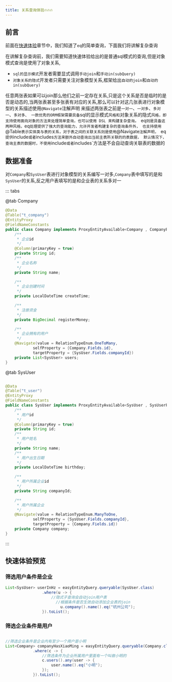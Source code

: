 ```yaml
---
title: 关系查询体验🔥🔥🔥
---
```

## 前言
前面在[快速体验](./quick-start.md)章节中，我们知道了`eq`的简单查询，下面我们将讲解复杂查询

在讲解复杂查询前，我们需要知道快速体验给出的是普通sql模式的查询,但是对象模式查询是使用了对象关系,

- `sql的显示模式`开发者需要显式调用`手动join`和`手动in(subQuery)`
- `对象关系的隐式`开发者只需要关注对象模型关系,框架给出`自动的join`和`自动的in(subQuery)`

任意两张表如果可以join那么他们之前一定存在关系,只是这个关系是否是临时的是否是动态的,当两张表甚至多张表有对应的关系,那么可以针对这几张表进行对象模型的关系描述使用`@Navigate`注解声明
来描述两张表之前是`一对一`、`一对多`、`多对一`、`多对多、
一款优秀的ORM框架需要具备`sql的显示模式`风格和`对象关系的隐式`风格，即支持使用面向对象的方法来处理简单查询，也可以使用 DSL 来构建复杂查询。
`eq`则是具备这两种风格，`eq`处理提供了强大的查询能力，允许开发者构建复杂的查询条件外，
也支持使用`@Table`表示实体类与表的关系，对于表之间的关联关系则是使用`@Navigate`注解声明，
`eq`提供`include`或者`includes`方法来额外自动查询出当前主表所关联的的表数据，
默认情况下，查询主表的数据时，不使用`include`或者`includes`方法是不会自动查询关联表的数据的

<!-- 以下情况不需要调用`include`或者`includes`

- 返回`对一导航属性`而不是`对多`包括相关列,其中`对一`包括`多对一`,`一对一`
- 返回导航属性本身`.select(o->o.parent())`
- 返回导航属性的列比如`.select(o->o.parent().id())`
- 返回对多的导航属性比如`.select(o->o.roles().toList())` -->


## 数据准备

对`Company`和`SysUser`表进行对象模型的关系编写一对多,`Company`表中填写的是和`SysUser`的关系,反之用户表填写的是和企业表的关系多对一

::: tabs

@tab Company
```java
@Data
@Table("t_company")
@EntityProxy
@FieldNameConstants
public class Company implements ProxyEntityAvailable<Company , CompanyProxy> {
    /**
     * 企业id
     */
    @Column(primaryKey = true)
    private String id;
    /**
     * 企业名称
     */
    private String name;

    /**
     * 企业创建时间
     */
    private LocalDateTime createTime;

    /**
     * 注册资金
     */
    private BigDecimal registerMoney;

    /**
     * 企业拥有的用户
     */
    @Navigate(value = RelationTypeEnum.OneToMany,
            selfProperty = {Company.Fields.id},
            targetProperty = {SysUser.Fields.companyId})
    private List<SysUser> users;
}
```
@tab SysUser
```java

@Data
@Table("t_user")
@EntityProxy
@FieldNameConstants
public class SysUser implements ProxyEntityAvailable<SysUser , SysUserProxy> {
    /**
     * 用户id
     */
    @Column(primaryKey = true)
    private String id;
    /**
     * 用户姓名
     */
    private String name;
    /**
     * 用户出生日期
     */
    private LocalDateTime birthday;

    /**
     * 用户所属企业id
     */
    private String companyId;

    /**
     * 用户所属企业
     */
    @Navigate(value = RelationTypeEnum.ManyToOne,
            selfProperty = {SysUser.Fields.companyId},
            targetProperty = {Company.Fields.id})
    private Company company;
}
```

:::


## 快速体验预览


### 筛选用户条件是企业


```java
List<SysUser> userInHz = easyEntityQuery.queryable(SysUser.class)
                .where(u -> {
                    //隐式子查询会自动join用户表
                      //根据条件是否生效自动添加企业表的join
                        u.company().name().eq("杭州公司");
                }).toList();
```


### 筛选企业条件是用户

```java

//筛选企业条件是企业内有至少一个用户是小明
List<Company> companyHasXiaoMing = easyEntityQuery.queryable(Company.class)
            .where(c -> {
                //筛选条件为企业所属用户里面有一个叫做小明的
                c.users().any(user -> {
                    user.name().eq("小明");
                });
            }).toList();
```
